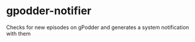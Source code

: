 # gpodder-notifier
Checks for new episodes on gPodder and generates a system notification with them
